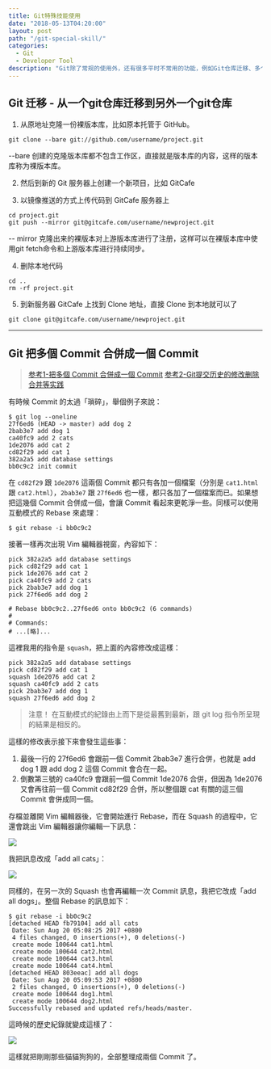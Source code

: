 ```yaml
---
title: Git特殊技能使用
date: "2018-05-13T04:20:00"
layout: post
path: "/git-special-skill/"
categories:
  - Git
  - Developer Tool
description: "Git除了常规的使用外，还有很多平时不常用的功能，例如Git仓库迁移、多个commit合并之类的"
---
```


## Git 迁移 - 从一个git仓库迁移到另外一个git仓库

1. 从原地址克隆一份裸版本库，比如原本托管于 GitHub。

```shell
git clone --bare git://github.com/username/project.git
```

--bare 创建的克隆版本库都不包含工作区，直接就是版本库的内容，这样的版本库称为裸版本库。

<!--more-->

2. 然后到新的 Git 服务器上创建一个新项目，比如 GitCafe

3. 以镜像推送的方式上传代码到 GitCafe 服务器上

```shell
cd project.git
git push --mirror git@gitcafe.com/username/newproject.git
```

-- mirror 克隆出来的裸版本对上游版本库进行了注册，这样可以在裸版本库中使用git fetch命令和上游版本库进行持续同步。

4. 删除本地代码

```shell
cd ..
rm -rf project.git
```

5. 到新服务器 GitCafe 上找到 Clone 地址，直接 Clone 到本地就可以了

```shell
git clone git@gitcafe.com/username/newproject.git
```

------

## Git 把多個 Commit 合併成一個 Commit 

> [参考1-把多個 Commit 合併成一個 Commit](https://gitbook.tw/chapters/rewrite-history/merge-multiple-commits-to-one-commit.html)
> [参考2-Git提交历史的修改删除合并等实践](http://blog.codingplayboy.com/2017/12/13/git-commit-operate/)

有時候 Commit 的太過「瑣碎」，舉個例子來說：

```shell
$ git log --oneline
27f6ed6 (HEAD -> master) add dog 2
2bab3e7 add dog 1
ca40fc9 add 2 cats
1de2076 add cat 2
cd82f29 add cat 1
382a2a5 add database settings
bb0c9c2 init commit
```

在 `cd82f29` 跟 `1de2076` 這兩個 Commit 都只有各加一個檔案（分別是 `cat1.html` 跟 `cat2.html`），`2bab3e7` 跟 `27f6ed6` 也一樣，都只各加了一個檔案而已。如果想把這幾個 Commit 合併成一個，會讓 Commit 看起來更乾淨一些。同樣可以使用互動模式的 Rebase 來處理：

```shell
$ git rebase -i bb0c9c2
```

接著一樣再次出現 Vim 編輯器視窗，內容如下：

```shell
pick 382a2a5 add database settings
pick cd82f29 add cat 1
pick 1de2076 add cat 2
pick ca40fc9 add 2 cats
pick 2bab3e7 add dog 1
pick 27f6ed6 add dog 2

# Rebase bb0c9c2..27f6ed6 onto bb0c9c2 (6 commands)
#
# Commands:
# ...[略]...
```

這裡我用的指令是 `squash`，把上面的內容修改成這樣：

```shell
pick 382a2a5 add database settings
pick cd82f29 add cat 1
squash 1de2076 add cat 2
squash ca40fc9 add 2 cats
pick 2bab3e7 add dog 1
squash 27f6ed6 add dog 2
```

> 注意！
> 在互動模式的紀錄由上而下是從最舊到最新，跟 git log 指令所呈現的結果是相反的。

這樣的修改表示接下來會發生這些事：

1. 最後一行的 27f6ed6 會跟前一個 Commit 2bab3e7 進行合併，也就是 add dog 1 跟 add dog 2 這個 Commit 會合在一起。
2. 倒數第三號的 ca40fc9 會跟前一個 Commit 1de2076 合併，但因為 1de2076 又會再往前一個 Commit cd82f29 合併，所以整個跟 cat 有關的這三個 Commit 會併成同一個。  

存檔並離開 Vim 編輯器後，它會開始進行 Rebase，而在 Squash 的過程中，它還會跳出 Vim 編輯器讓你編輯一下訊息：

![](https://gitbook.tw/images/rewrite-history/merge-multiple-commits-to-one-commit/squash1.png)

我把訊息改成「add all cats」：

![](https://gitbook.tw/images/rewrite-history/merge-multiple-commits-to-one-commit/squash2.png)

同樣的，在另一次的 Squash 也會再編輯一次 Commit 訊息，我把它改成「add all dogs」。整個 Rebase 的訊息如下：

```shell
$ git rebase -i bb0c9c2
[detached HEAD fb79104] add all cats
 Date: Sun Aug 20 05:08:25 2017 +0800
 4 files changed, 0 insertions(+), 0 deletions(-)
 create mode 100644 cat1.html
 create mode 100644 cat2.html
 create mode 100644 cat3.html
 create mode 100644 cat4.html
[detached HEAD 803eeac] add all dogs
 Date: Sun Aug 20 05:09:53 2017 +0800
 2 files changed, 0 insertions(+), 0 deletions(-)
 create mode 100644 dog1.html
 create mode 100644 dog2.html
Successfully rebased and updated refs/heads/master.
```

這時候的歷史紀錄就變成這樣了：

![](https://gitbook.tw/images/rewrite-history/merge-multiple-commits-to-one-commit/squash3.png)

這樣就把剛剛那些貓貓狗狗的，全部整理成兩個 Commit 了。
